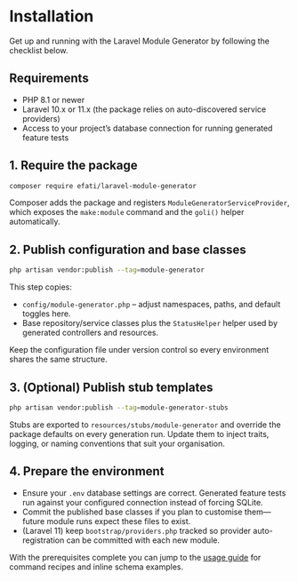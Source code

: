 # Installation

Get up and running with the Laravel Module Generator by following the checklist below.

## Requirements

- PHP 8.1 or newer
- Laravel 10.x or 11.x (the package relies on auto-discovered service providers)
- Access to your project’s database connection for running generated feature tests

## 1. Require the package

```bash
composer require efati/laravel-module-generator
```

Composer adds the package and registers `ModuleGeneratorServiceProvider`, which exposes the `make:module` command and the `goli()` helper automatically.

## 2. Publish configuration and base classes

```bash
php artisan vendor:publish --tag=module-generator
```

This step copies:

- `config/module-generator.php` – adjust namespaces, paths, and default toggles here.
- Base repository/service classes plus the `StatusHelper` helper used by generated controllers and resources.

Keep the configuration file under version control so every environment shares the same structure.

## 3. (Optional) Publish stub templates

```bash
php artisan vendor:publish --tag=module-generator-stubs
```

Stubs are exported to `resources/stubs/module-generator` and override the package defaults on every generation run. Update them to inject traits, logging, or naming conventions that suit your organisation.

## 4. Prepare the environment

- Ensure your `.env` database settings are correct. Generated feature tests run against your configured connection instead of forcing SQLite.
- Commit the published base classes if you plan to customise them—future module runs expect these files to exist.
- (Laravel 11) keep `bootstrap/providers.php` tracked so provider auto-registration can be committed with each new module.

With the prerequisites complete you can jump to the [usage guide](usage.md) for command recipes and inline schema examples.

